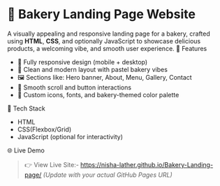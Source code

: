 # 🎂 Bakery Landing Page Website

A visually appealing and responsive landing page for a bakery, crafted using **HTML**, **CSS**, and optionally JavaScript to showcase delicious products, a welcoming vibe,
and smooth user experience.
 🍰 Features

- 📱 Fully responsive design (mobile + desktop)
- 🎨 Clean and modern layout with pastel bakery vibes
- 🖼️ Sections like: Hero banner, About, Menu, Gallery, Contact
- 🔘 Smooth scroll and button interactions
- 🧁 Custom icons, fonts, and bakery-themed color palette

 🚀 Tech Stack

- HTML
- CSS(Flexbox/Grid)  
- JavaScript (optional for interactivity)


 🌐 Live Demo

> 👉 View Live Site:- https://nisha-lather.github.io/Bakery-Landing-page/
> *(Update with your actual GitHub Pages URL)*



